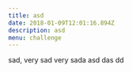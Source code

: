```yaml
---
title: asd
date: 2018-01-09T12:01:16.894Z
description: asd
menu: challenge
---
```

sad, very sad very sada asd das dd
